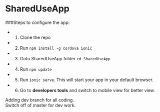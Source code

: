 # SharedUseApp

###Steps to configure the app:  
* 1. Clone the repo  
* 2. Run `npm install -g cordova ionic`  
* 3. Goto SharedUseApp folder `cd SharedUseApp`  
* 4. Run `npm update`  
* 5. Run `ionic serve`. This will start your app in your default browser.  
* 6. Go to __developers tools__ and switch to mobile view for better view.  


Adding dev branch for all coding.  
Switch off of master for dev work.
